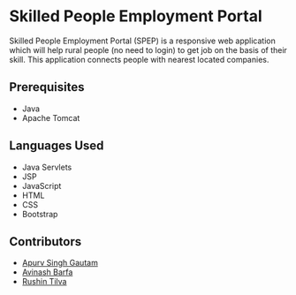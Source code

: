 # Skilled People Employment Portal

Skilled People Employment Portal (SPEP) is a responsive web application which will help rural people (no need to login) to get job on the basis of their skill. This application connects people with nearest located companies.

## Prerequisites

- Java
- Apache Tomcat

## Languages Used

- Java Servlets
- JSP
- JavaScript
- HTML
- CSS
- Bootstrap

## Contributors

- [Apurv Singh Gautam](https://github.com/apurvsinghgautam)
- [Avinash Barfa](https://github.com/avinashbarfa)
- [Rushin Tilva](https://github.com/rushintilva)
